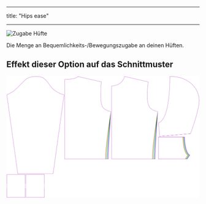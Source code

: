- - -
title: "Hips ease"
- - -

![Zugabe Hüfte](./hipsease.svg)

Die Menge an Bequemlichkeits-/Bewegungszugabe an deinen Hüften.

## Effekt dieser Option auf das Schnittmuster

![Dieses Bild zeigt den Effekt dieser Option, indem es mehrere Varianten überlagert, die einen anderen Wert für diese Option haben](huey_hipsease_sample.svg "Effect of this option on the pattern")
